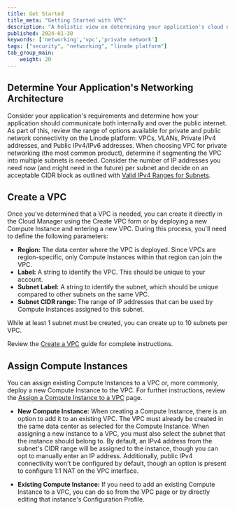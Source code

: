 ```yaml
---
title: Get Started
title_meta: "Getting Started with VPC"
description: "A holistic view on determining your application's cloud networking infrastructure, creating a VPC, and assigning your instances to a VPC."
published: 2024-01-30
keywords: ['networking','vpc','private network']
tags: ["security", "networking", "linode platform"]
tab_group_main:
    weight: 20
---
```


## Determine Your Application's Networking Architecture

Consider your application's requirements and determine how your application should communicate both internally and over the public internet. As part of this, review the range of options available for private and public network connectivity on the Linode platform: VPCs, VLANs, Private IPv4 addresses, and Public IPv4/IPv6 addresses. When choosing VPC for private networking (the most common product), determine if segmenting the VPC into multiple subnets is needed. Consider the number of IP addresses you need now (and might need in the future) per subnet and decide on an acceptable CIDR block as outlined with [Valid IPv4 Ranges for Subnets](/docs/products/networking/vpc/guides/manage-vpcs/#valid-ipv4-ranges).

## Create a VPC

Once you've determined that a VPC is needed, you can create it directly in the Cloud Manager using the Create VPC form or by deploying a new Compute Instance and entering a new VPC. During this process, you'll need to define the following parameters:

- **Region:** The data center where the VPC is deployed. Since VPCs are region-specific, only Compute Instances within that region can join the VPC.
- **Label:** A string to identify the VPC. This should be unique to your account.
- **Subnet Label:** A string to identify the subnet, which should be unique compared to other subnets on the same VPC.
- **Subnet CIDR range:** The range of IP addresses that can be used by Compute Instances assigned to this subnet.

While at least 1 subnet must be created, you can create up to 10 subnets per VPC.

Review the [Create a VPC](/docs/products/networking/vpc/guides/create/) guide for complete instructions.

## Assign Compute Instances

You can assign existing Compute Instances to a VPC or, more commonly, deploy a new Compute Instance to the VPC. For further instructions, review the [Assign a Compute Instance to a VPC](/docs/products/networking/vpc/guides/assign-services/) page.

- **New Compute Instance:** When creating a Compute Instance, there is an option to add it to an existing VPC. The VPC must already be created in the same data center as selected for the Compute Instance. When assigning a new instance to a VPC, you must also select the subnet that the instance should belong to. By default, an IPv4 address from the subnet's CIDR range will be assigned to the instance, though you can opt to manually enter an IP address. Additionally, public IPv4 connectivity won't be configured by default, though an option is present to configure 1:1 NAT on the VPC interface.

- **Existing Compute Instance:** If you need to add an existing Compute Instance to a VPC, you can do so from the VPC page or by directly editing that instance's Configuration Profile.